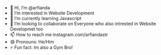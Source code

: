 - 👋 Hi, I’m @arfianda
- 👀 I’m interested in Website Development
- 🌱 I’m currently learning Javascript 
- 💞️ I’m looking to collaborate on Everyone who also intrested in Website Developmet too
- 📫 How to reach me instagram.com/arfiandastr
- 😄 Pronouns: He/Him
- ⚡ Fun fact: Im also a Gym Bro!

<!---
arfianda/arfianda is a ✨ special ✨ repository because its `README.md` (this file) appears on your GitHub profile.
You can click the Preview link to take a look at your changes.
--->
